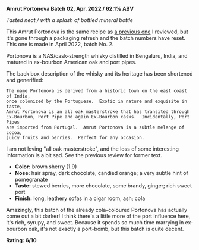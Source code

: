 **Amrut Portonova Batch 02, Apr. 2022 / 62.1% ABV**

*Tasted neat / with a splash of bottled mineral bottle*

This Amrut Portonova is the same recipe as [a previous one](https://elliottback.medium.com/indian-whisky-review-amrut-portonova-b-no-19-c0d93b4effde) I reviewed, but it's gone through a packaging refresh and the batch numbers have reset.  This one is made in April 2022, batch No. 2.

Portonova is a NAS/cask-strength whisky distilled in Bengaluru, India, and matured in ex-bourbon American oak and port pipes.

The back box description of the whisky and its heritage has been shortened and generified:

    The name Portonova is derived from a historic town on the east coast of India,
    once colonized by the Portuguese.  Exotic in nature and exquisite in taste,
    Amrut Portonova is an all oak masterstroke that has transited through
    Ex-Bourbon, Port Pipe and again Ex-Bourbon casks.  Incidentally, Port Pipes
    are imported from Portugal.  Amrut Portonova is a subtle melange of cocoa,
    juicy fruits and berries.  Perfect for any occasion.

I am not loving "all oak masterstroke", and the loss of some interesting information is a bit sad.  See the previous review for former text.

* **Color:** brown sherry (1.9)
* **Nose:** hair spray, dark chocolate, candied orange; a very subtle hint of pomegranate
* **Taste:** stewed berries, more chocolate, some brandy, ginger; rich sweet port 
* **Finish:** long, leathery sofas in a cigar room, ash; cola

Amazingly, this batch of the already cola-coloured Portonova has actually come out a bit darker!  I think there's a little more of the port influence here, it's rich, syrupy, and sweet.  Because it spends so much time marrying in ex-bourbon oak, it's not exactly a port-bomb, but this batch is quite decent.

**Rating: 6/10**